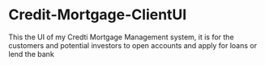 # Credit-Mortgage-ClientUI
This the UI of my Credti Mortgage Management system, it is for the customers and potential investors to open accounts and apply for loans or lend the bank
